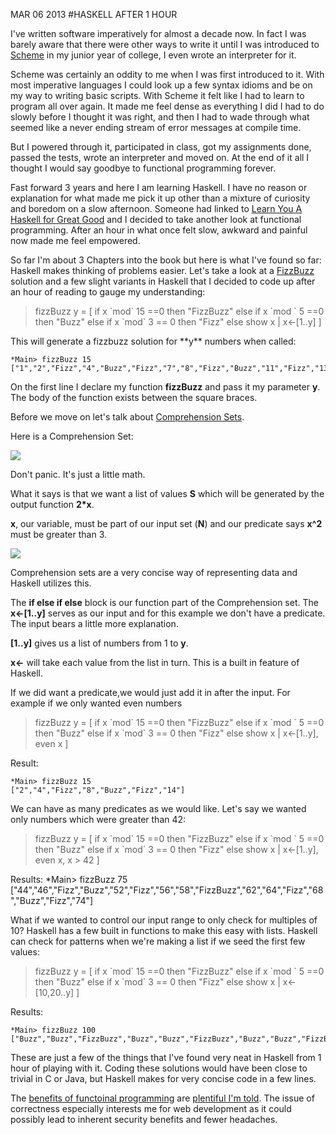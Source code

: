 MAR 06 2013
#HASKELL AFTER 1 HOUR

I've written software imperatively for almost a decade now. In fact I was barely aware that there were other ways to write it until I was introduced to [Scheme](http://en.wikipedia.org/wiki/Scheme_(programming_language)) in my junior year of college, I even wrote an interpreter for it.

Scheme was certainly an oddity to me when I was first introduced to it. With most imperative languages I could look up a few syntax idioms and be on my way to writing basic scripts. With Scheme it felt like I had to learn to program all over again. It made me feel dense as everything I did I had to do slowly before I thought it was right, and then I had to wade through what seemed like a never ending stream of error messages at compile time.

But I powered through it, participated in class, got my assignments done, passed the tests, wrote an interpreter and moved on. At the end of it all I thought I would say goodbye to functional programming forever.

Fast forward 3 years and here I am learning Haskell. I have no reason or explanation for what made me pick it up other than a mixture of curiosity and boredom on a slow afternoon. Someone had linked to [Learn You A Haskell for Great Good](http://learnyouahaskell.com/) and I decided to take another look at functional programming. After an hour in what once felt slow, awkward and painful now made me feel empowered.

So far I'm about 3 Chapters into the book but here is what I've found so far: Haskell makes thinking of problems easier. Let's take a look at a [FizzBuzz](http://en.wikipedia.org/wiki/Fizz_buzz) solution and a few slight variants in Haskell that I decided to code up after an hour of reading to gauge my understanding:

<blockquote class = 'code'>
fizzBuzz y  =
	[
		if x `mod` 15 ==0 then
			"FizzBuzz"
		else if x `mod ` 5 ==0 then
			"Buzz"
		else if x `mod` 3 == 0 then
			"Fizz"
		else show x
			| x<-[1..y]
	]
</blockquote>
This will generate a fizzbuzz solution for **y** numbers when called:

    *Main> fizzBuzz 15
    ["1","2","Fizz","4","Buzz","Fizz","7","8","Fizz","Buzz","11","Fizz","13","14","FizzBuzz"]

On the first line I declare my function **fizzBuzz** and pass it my parameter **y**. The body of the function exists between the square braces.

Before we move on let's talk about [Comprehension Sets](http://en.wikipedia.org/wiki/Set-builder_notation).

Here is a Comprehension Set:

<img src='http://i.imgur.com/1b1nmkr.png'>

Don't panic. It's just a little math.

What it says is that we want a list of values **S** which will be generated by the output function __2*x__.

**x**, our variable, must be part of our input set (**N**) and our predicate says **x^2** must be greater than 3.

<img src = 'http://i.imgur.com/bfy9ujj.png'>

Comprehension sets are a very concise way of representing data and Haskell utilizes this.

The **if else if else** block is our function part of the Comprehension set. The **x<-[1..y]** serves as our input and for this example we don't have a predicate. The input bears a little more explanation.

**[1..y]** gives us a list of numbers from 1 to **y**.

**x<-** will take each value from the list in turn. This is a built in feature of Haskell.

If we did want a predicate,we would just add it in after the input. For example if we only wanted even numbers
<blockquote class = 'code'>
fizzBuzz y  =
	[
		if x `mod` 15 ==0 then
			"FizzBuzz"
		else if x `mod ` 5 ==0 then
			"Buzz"
		else if x `mod` 3 == 0 then
			"Fizz"
		else show x
			| x<-[1..y], even x
	]
</blockquote>
Result:

    *Main> fizzBuzz 15
    ["2","4","Fizz","8","Buzz","Fizz","14"]

We can have as many predicates as we would like. Let's say we wanted only numbers which were greater than 42:

<blockquote class = 'code'>
fizzBuzz y  =
	[
		if x `mod` 15 ==0 then
			"FizzBuzz"
		else if x `mod ` 5 ==0 then
			"Buzz"
		else if x `mod` 3 == 0 then
			"Fizz"
		else show x
			| x<-[1..y], even x, x > 42
	]
</blockquote>

Results:
    *Main> fizzBuzz 75
    ["44","46","Fizz","Buzz","52","Fizz","56","58","FizzBuzz","62","64","Fizz","68","Buzz","Fizz","74"]

What if we wanted to control our input range to only check for multiples of 10? Haskell has a few built in functions to make this easy with lists. Haskell can check for patterns when we're making a list if we seed the first few values:
<blockquote class = 'code'>
fizzBuzz y  =
	[
		if x `mod` 15 ==0 then
			"FizzBuzz"
		else if x `mod ` 5 ==0 then
			"Buzz"
		else if x `mod` 3 == 0 then
			"Fizz"
		else show x
			| x<-[10,20..y]
	]
</blockquote>
Results:

    *Main> fizzBuzz 100
    ["Buzz","Buzz","FizzBuzz","Buzz","Buzz","FizzBuzz","Buzz","Buzz","FizzBuzz","Buzz"]


These are just a few of the things that I've found very neat in Haskell from 1 hour of playing with it. Coding these solutions would have been close to trivial in C or Java, but Haskell makes for very concise code in a few lines.

The [benefits of functoinal programming](http://stackoverflow.com/a/128128/410802) are [plentiful I'm told](http://c2.com/cgi/wiki?AdvantagesOfFunctionalProgramming). The issue of correctness especially interests me for web development as it could possibly lead to inherent security benefits and fewer headaches.
